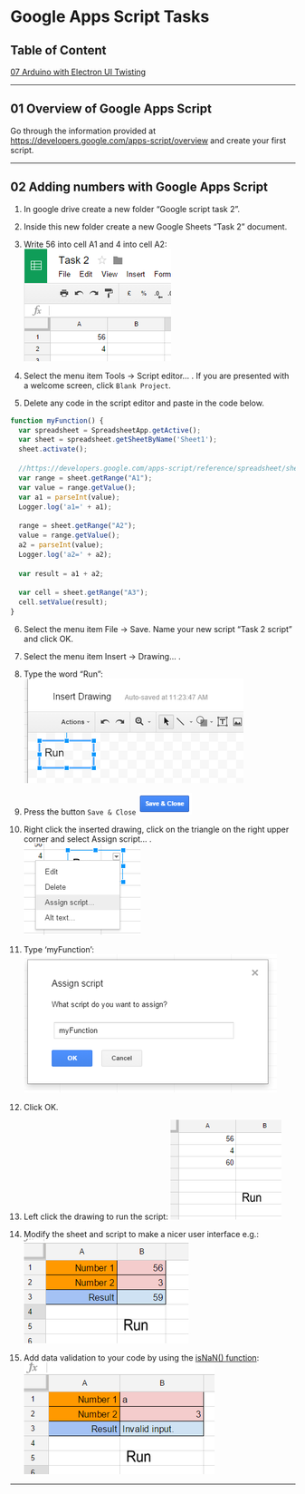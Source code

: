 ﻿# Google Apps Script Tasks

## Table of Content

[07 Arduino with Electron UI Twisting](#07-arduino-with-electron-ui-twisting)  


___

## 01 Overview of Google Apps Script

Go through the information provided at https://developers.google.com/apps-script/overview
and create your first script.


___

## 02 Adding numbers with Google Apps Script


1. In google drive create a new folder “Google script task 2”.  
2. Inside this new folder create a new Google Sheets “Task 2” document.  
3. Write 56 into cell A1 and 4 into cell A2:  
  ![](images/image06.png)

4. Select the menu item Tools → Script editor… . If you are presented with a welcome screen, click `Blank Project`.  
5. Delete any code in the script editor and paste in the code below.
   
  ```js
  function myFunction() {
    var spreadsheet = SpreadsheetApp.getActive();
    var sheet = spreadsheet.getSheetByName('Sheet1');
    sheet.activate();
  
    //https://developers.google.com/apps-script/reference/spreadsheet/sheet#getRange(String)
    var range = sheet.getRange("A1");
    var value = range.getValue();
    var a1 = parseInt(value);
    Logger.log('a1=' + a1);

    range = sheet.getRange("A2");
    value = range.getValue();
    a2 = parseInt(value);
    Logger.log('a2=' + a2);
  
    var result = a1 + a2;
  
    var cell = sheet.getRange("A3");
    cell.setValue(result);  
  }
  ```

6. Select the menu item File → Save. Name your new script “Task 2 script” and click OK.
7. Select the menu item Insert → Drawing… .	
8. Type the word “Run”:  
  ![](images/image05.png)

9. Press the button `Save & Close`
  ![](images/image00.png)

10. Right click the inserted drawing, click on the triangle on the right upper corner and select Assign script… .  
  ![](images/image02.png)


11. Type ‘myFunction’:
  ![](images/image01.png)

12. Click OK.  
13. Left click the drawing to run the script:
  ![](images/image04.png)

14. Modify the sheet and script to make a nicer user interface e.g.:
  ![](images/image03.png)



15. Add data validation to your code by using the [isNaN() function](http://www.w3schools.com/jsref/jsref_isnan.asp):
  ![](images/image07.png)















___
